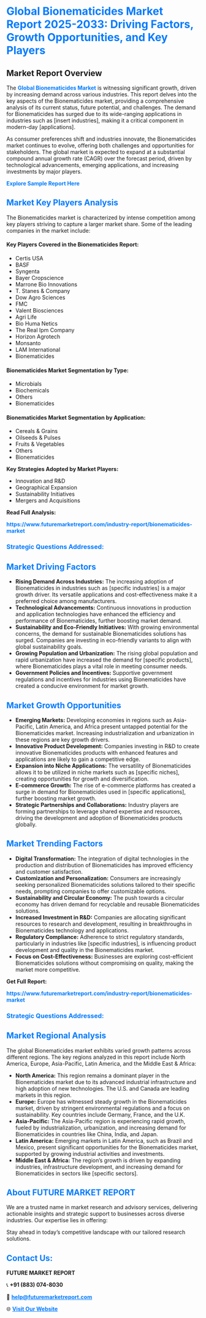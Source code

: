 <h1 style="color: #007BFF;">Global Bionematicides Market Report 2025-2033: Driving Factors, Growth Opportunities, and Key Players</h1>

<section id="overview">
<h2>Market Report Overview</h2>
<p>The <a href="https://www.futuremarketreport.com/industry-report/bionematicides-market" style="color: #007BFF; text-decoration: none;"><strong>Global Bionematicides Market</strong></a> is witnessing significant growth, driven by increasing demand across various industries. This report delves into the key aspects of the Bionematicides market, providing a comprehensive analysis of its current status, future potential, and challenges. The demand for Bionematicides has surged due to its wide-ranging applications in industries such as [insert industries], making it a critical component in modern-day [applications].</p>
<p>As consumer preferences shift and industries innovate, the Bionematicides market continues to evolve, offering both challenges and opportunities for stakeholders. The global market is expected to expand at a substantial compound annual growth rate (CAGR) over the forecast period, driven by technological advancements, emerging applications, and increasing investments by major players.</p>
</section>

<section id="overview">
<p><a href="https://www.futuremarketreport.com/request-sample/reportId=99911" style="color: #007BFF; text-decoration: none;"><strong>Explore Sample Report Here</strong></a></p>
</section>

<section id="key-players">
<h2 style="color: #007BFF;">Market Key Players Analysis</h2>
<p>The Bionematicides market is characterized by intense competition among key players striving to capture a larger market share. Some of the leading companies in the market include:</p>
<h4>Key Players Covered in the Bionematicides Report:</h4>
<ul><li>Certis USA</li><li>BASF</li><li>Syngenta</li><li>Bayer Cropscience</li><li>Marrone Bio Innovations</li><li>T. Stanes &amp; Company</li><li>Dow Agro Sciences</li><li>FMC</li><li>Valent Biosciences</li><li>Agri Life</li><li>Bio Huma Netics</li><li>The Real Ipm Company</li><li>Horizon Agrotech</li><li>Monsanto</li><li>LAM International</li><li>Bionematicides</li></ul>
<h4>Bionematicides Market Segmentation by Type:</h4>
<ul><li>Microbials</li><li>Biochemicals</li><li>Others</li><li>Bionematicides</li></ul>

<h4>Bionematicides Market Segmentation by Application:</h4>
<ul><li>Cereals &amp; Grains</li><li>Oilseeds &amp; Pulses</li><li>Fruits &amp; Vegetables</li><li>Others</li><li>Bionematicides</li></ul>
<p><strong>Key Strategies Adopted by Market Players:</strong></p>
<ul>
<li>Innovation and R&D</li>
<li>Geographical Expansion</li>
<li>Sustainability Initiatives</li>
<li>Mergers and Acquisitions</li>
</ul>
</section>

<section>
<p><strong>Read Full Analysis: </strong></p><a href="https://www.futuremarketreport.com/industry-report/bionematicides-market" style="color: #007BFF; text-decoration: none;"><strong>https://www.futuremarketreport.com/industry-report/bionematicides-market</strong></a>
<h3 style="color: #007BFF;">Strategic Questions Addressed:</h3>
</section>

<section id="driving-factors">
<h2 style="color: #007BFF;">Market Driving Factors</h2>
<ul>
<li><strong>Rising Demand Across Industries:</strong> The increasing adoption of Bionematicides in industries such as [specific industries] is a major growth driver. Its versatile applications and cost-effectiveness make it a preferred choice among manufacturers.</li>
<li><strong>Technological Advancements:</strong> Continuous innovations in production and application technologies have enhanced the efficiency and performance of Bionematicides, further boosting market demand.</li>
<li><strong>Sustainability and Eco-Friendly Initiatives:</strong> With growing environmental concerns, the demand for sustainable Bionematicides solutions has surged. Companies are investing in eco-friendly variants to align with global sustainability goals.</li>
<li><strong>Growing Population and Urbanization:</strong> The rising global population and rapid urbanization have increased the demand for [specific products], where Bionematicides plays a vital role in meeting consumer needs.</li>
<li><strong>Government Policies and Incentives:</strong> Supportive government regulations and incentives for industries using Bionematicides have created a conducive environment for market growth.</li>
</ul>
</section>

<section id="growth-opportunities">
<h2 style="color: #007BFF;">Market Growth Opportunities</h2>
<ul>
<li><strong>Emerging Markets:</strong> Developing economies in regions such as Asia-Pacific, Latin America, and Africa present untapped potential for the Bionematicides market. Increasing industrialization and urbanization in these regions are key growth drivers.</li>
<li><strong>Innovative Product Development:</strong> Companies investing in R&D to create innovative Bionematicides products with enhanced features and applications are likely to gain a competitive edge.</li>
<li><strong>Expansion into Niche Applications:</strong> The versatility of Bionematicides allows it to be utilized in niche markets such as [specific niches], creating opportunities for growth and diversification.</li>
<li><strong>E-commerce Growth:</strong> The rise of e-commerce platforms has created a surge in demand for Bionematicides used in [specific applications], further boosting market growth.</li>
<li><strong>Strategic Partnerships and Collaborations:</strong> Industry players are forming partnerships to leverage shared expertise and resources, driving the development and adoption of Bionematicides products globally.</li>
</ul>
</section>

<section id="trending-factors">
<h2 style="color: #007BFF;">Market Trending Factors</h2>
<ul>
<li><strong>Digital Transformation:</strong> The integration of digital technologies in the production and distribution of Bionematicides has improved efficiency and customer satisfaction.</li>
<li><strong>Customization and Personalization:</strong> Consumers are increasingly seeking personalized Bionematicides solutions tailored to their specific needs, prompting companies to offer customizable options.</li>
<li><strong>Sustainability and Circular Economy:</strong> The push towards a circular economy has driven demand for recyclable and reusable Bionematicides solutions.</li>
<li><strong>Increased Investment in R&D:</strong> Companies are allocating significant resources to research and development, resulting in breakthroughs in Bionematicides technology and applications.</li>
<li><strong>Regulatory Compliance:</strong> Adherence to strict regulatory standards, particularly in industries like [specific industries], is influencing product development and quality in the Bionematicides market.</li>
<li><strong>Focus on Cost-Effectiveness:</strong> Businesses are exploring cost-efficient Bionematicides solutions without compromising on quality, making the market more competitive.</li>
</ul>
</section>

<section>
<p><strong>Get Full Report: </strong></p><a href="https://www.futuremarketreport.com/industry-report/bionematicides-market" style="color: #007BFF; text-decoration: none;"><strong>https://www.futuremarketreport.com/industry-report/bionematicides-market</strong></a>
<h3 style="color: #007BFF;">Strategic Questions Addressed:</h3>
</section>


<section id="regional-analysis">
<h2 style="color: #007BFF;">Market Regional Analysis</h2>
<p>The global Bionematicides market exhibits varied growth patterns across different regions. The key regions analyzed in this report include North America, Europe, Asia-Pacific, Latin America, and the Middle East & Africa:</p>
<ul>
<li><strong>North America:</strong> This region remains a dominant player in the Bionematicides market due to its advanced industrial infrastructure and high adoption of new technologies. The U.S. and Canada are leading markets in this region.</li>
<li><strong>Europe:</strong> Europe has witnessed steady growth in the Bionematicides market, driven by stringent environmental regulations and a focus on sustainability. Key countries include Germany, France, and the U.K.</li>
<li><strong>Asia-Pacific:</strong> The Asia-Pacific region is experiencing rapid growth, fueled by industrialization, urbanization, and increasing demand for Bionematicides in countries like China, India, and Japan.</li>
<li><strong>Latin America:</strong> Emerging markets in Latin America, such as Brazil and Mexico, present significant opportunities for the Bionematicides market, supported by growing industrial activities and investments.</li>
<li><strong>Middle East & Africa:</strong> The region’s growth is driven by expanding industries, infrastructure development, and increasing demand for Bionematicides in sectors like [specific sectors].</li>
</ul>
</section>

<footer>
<h2 style="color: #007BFF;">About FUTURE MARKET REPORT</h2>
<p>We are a trusted name in market research and advisory services, delivering actionable insights and strategic support to businesses across diverse industries. Our expertise lies in offering:</p>

<p>Stay ahead in today’s competitive landscape with our tailored research solutions.</p>

<h2 style="color: #007BFF;">Contact Us:</h2>
<p><strong>FUTURE MARKET REPORT</strong></p>
<p>📞 <strong>+91 (883) 074-8030</strong></p>
<p>📧 <strong><a href="mailto:help@futuremarketreport.com" style="color: #007BFF;">help@futuremarketreport.com</a></strong></p>
<p>🌐 <strong><a href="https://www.futuremarketreport.com/" style="color: #007BFF;">Visit Our Website</a></strong></p>
</footer>